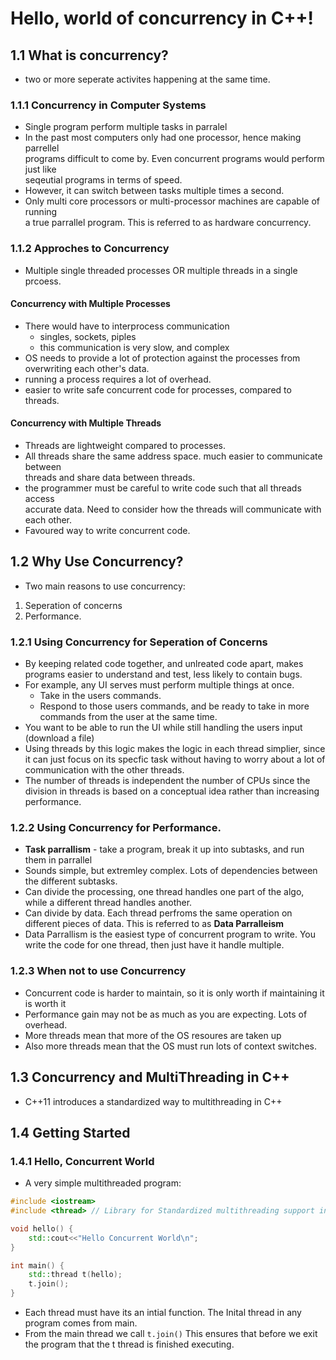# Hello, world of concurrency in C++!

## 1.1 What is concurrency?
- two or more seperate activites happening at the same time.

### 1.1.1 Concurrency in Computer Systems
- Single program perform multiple tasks in parralel
- In the past most computers only had one processor, hence making parrellel \
programs difficult to come by. Even concurrent programs would perform just like\
 seqeutial programs in terms of speed.
- However, it can switch between tasks multiple times a second.
- Only multi core processors or multi-processor machines are capable of running\
 a true parrallel program. This is referred to as hardware concurrency.

### 1.1.2 Approches to Concurrency
- Multiple single threaded processes OR multiple threads in a single prcoess.

#### Concurrency with Multiple Processes
- There would have to interprocess communication
  - singles, sockets, piples
  - this communication is very slow, and complex
- OS needs to provide a lot of protection against the processes from \
overwriting each other's data.
- running a process requires a lot of overhead.
- easier to write safe concurrent code for processes, compared to threads.

#### Concurrency with Multiple Threads
- Threads are lightweight compared to processes.
- All threads share the same address space. much easier to communicate between \
threads and share data between threads.
- the programmer must be careful to write code such that all threads access \
accurate data. Need to consider how the threads will communicate with each other.
- Favoured way to write concurrent code.

## 1.2 Why Use Concurrency?
- Two main reasons to use concurrency:
1. Seperation of concerns
2. Performance.

### 1.2.1 Using Concurrency for Seperation of Concerns
- By keeping related code together, and unlreated code apart, makes programs easier to understand and test, less likely to contain bugs.
- For example, any UI serves must perform multiple things at once.
  - Take in the users commands.
  - Respond to those users commands, and be ready to take in more commands from the user at the same time.
- You want to be able to run the UI while still handling the users input (download a file)
- Using threads by this logic makes the logic in each thread simplier, since it can just focus on its specfic task without having to worry about a lot of communication with the other threads.
- The number of threads is independent the number of CPUs since the division in threads is based on a conceptual idea rather than increasing performance.

### 1.2.2 Using Concurrency for Performance.
- **Task parrallism** - take a program, break it up into subtasks, and run them in parrallel
- Sounds simple, but extremley complex. Lots of dependencies between the different subtasks.
- Can divide the processing, one thread handles one part of the algo, while a different thread handles another.
- Can divide by data. Each thread perfroms the same operation on different pieces of data. This is referred to as **Data Parralleism**
- Data Parrallism is the easiest type of concurrent program to write. You write the code for one thread, then just have it handle multiple.

### 1.2.3 When not to use Concurrency
- Concurrent code is harder to maintain, so it is only worth if maintaining it is worth it
- Performance gain may not be as much as you are expecting. Lots of overhead.
- More threads mean that more of the OS resoures are taken up
- Also more threads mean that the OS must run lots of context switches.

## 1.3 Concurrency and MultiThreading in C++
- C++11 introduces a standardized way to multithreading in C++

## 1.4 Getting Started

### 1.4.1 Hello, Concurrent World
- A very simple multithreaded program:
```C++
#include <iostream>
#include <thread> // Library for Standardized multithreading support in C++

void hello() {
    std::cout<<"Hello Concurrent World\n";
}

int main() {
    std::thread t(hello);
    t.join();
}
```
- Each thread must have its an intial function. The Inital thread in any program comes from main.
- From the main thread we call `t.join()` This ensures that before we exit the program that the t thread is finished executing.
